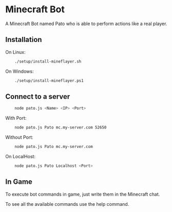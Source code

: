 
# Minecraft Bot

A Minecraft Bot named Pato who is able to perform actions like a real player.


## Installation

On Linux:

```bash
    ./setup/install-mineflayer.sh
```

On Windows:

```bash
    ./setup/install-mineflayer.ps1
```
## Connect to a server

```bash
    node pato.js <Name> <IP> <Port>
```

With Port:

```bash
    node pato.js Pato mc.my-server.com 52650
```

Without Port:

```bash
    node pato.js Pato mc.my-server.com
```

On LocalHost:

```bash
    node pato.js Pato Localhost <Port>
```
## In Game

To execute bot commands in game, just write them in the Minecraft chat.

To see all the available commands use the help command.
